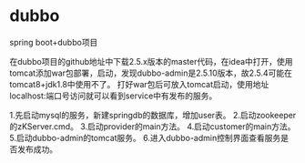 # dubbo
spring boot+dubbo项目

在dubbo项目的github地址中下载2.5.x版本的master代码，在idea中打开，使用tomcat添加war包部署，启动，发现dubbo-admin是2.5.10版本，故2.5.4可能在tomcat8+jdk1.8中使用不了。
打好war包后可放入tomcat启动，使用地址localhost:端口号访问就可以看到service中有发布的服务。

1.先启动mysql的服务，新建springdb的数据库，增加user表。
2.启动zookeeper的zKServer.cmd。
3.启动provider的main方法。
4.启动customer的main方法。
5.启动dubbo-admin的tomcat服务。
6.进入dubbo-admin控制界面查看服务是否发布成功。
